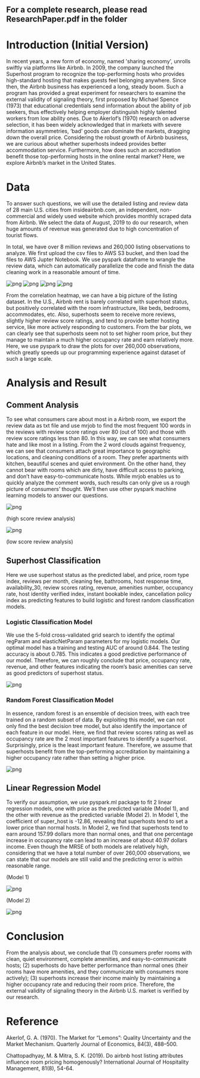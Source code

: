 ## For a complete research, please read ResearchPaper.pdf in the folder

# Introduction (Initial Version)
In recent years, a new form of economy, named 'sharing economy', unrolls swiftly via platforms like Airbnb. In 2009, the company launched the Superhost program to recognize the top-performing hosts who provides high-standard hosting that makes guests feel belonging anywhere. Since then, the Airbnb business has experienced a long, steady boom. Such a program has provided a great experiment for researchers to examine the external validity of signaling theory, first proposed by Michael Spence (1973) that educational credentials send information about the ability of job seekers, thus effectively helping employer distinguish highly talented workers from low ability ones. Due to Akerlof’s (1970) research on adverse selection, it has been widely acknowledged that in markets with severe information asymmetries, ‘bad’ goods can dominate the markets, dragging down the overall price. Considering the robust growth of Airbnb business, we are curious about whether superhosts indeed provides better accommodation service. Furthermore, how does such an accreditation benefit those top-performing hosts in the online rental market? Here, we explore Airbnb’s market in the United States.

# Data
To answer such questions, we will use the detailed listing and review data of 28 main U.S. cities from insideairbnb.com, an independent, non-commercial and widely used website which provides monthly scraped data from Airbnb. We select the data of August, 2019 to do our research, when huge amounts of revenue was generated due to high concentration of tourist flows.

In total, we have over 8 million reviews and 260,000 listing observations to analyze. We first upload the csv files to AWS S3 bucket, and then load the files to AWS Jupter Notebook. We use pyspark dataframe to wrangle the review data, which can automatically parallelize the code and finish the data cleaning work in a reasonable amount of time.

![png](./plot/output_11_2.png)
![png](./plot/output_13_2.png)
![png](./plot/output_14_2.png)
![png](./plot/output_15_2.png)

From the correlation heatmap, we can have a big picture of the listing dataset. In the U.S., Airbnb rent is barely correlated with superhost status, but positively correlated with the room infrastructure, like beds, bedrooms, accommodates, etc. Also, superhosts seem to receive more reviews, slightly higher review score ratings, and tend to provide better hosting service, like more actively responding to customers. From the bar plots, we can clearly see that superhosts seem not to set higher room price, but they manage to maintain a much higher occupancy rate and earn relatively more. Here, we use pyspark to draw the plots for over 260,000 observations, which greatly speeds up our programming experience against dataset of such a large scale.

# Analysis and Result

## Comment Analysis
To see what consumers care about most in a Airbnb room, we export the review data as txt file and use mrjob to find the most frequent 100 words in the reviews with review score ratings over 80 (out of 100) and those with review score ratings less than 80. In this way, we can see what consumers hate and like most in a listing. From the 2 word clouds against frequency, we can see that consumers attach great importance to geographic locations, and cleaning conditions of a room. They prefer apartments with kitchen, beautiful scenes and quiet environment. On the other hand, they cannot bear with rooms which are dirty, have difficult access to parking, and don’t have easy-to-communicate hosts. While mrjob enables us to quickly analyze the comment words, such results can only give us a rough picture of consumers’ thought. We’ll then use other pyspark machine learning models to answer our questions.

![png](./wordcloud/output_13_1.png)

(high score review analysis)

![png](./wordcloud/output_14_1.png)

(low score review analysis)

## Superhost Classification
Here we use superhost status as the predicted label, and price, room type index, reviews per month, cleaning fee, bathrooms, host response time, availability_30, review scores rating, revenue, amenities number, occupancy rate, host identity verified index, instant bookable index, cancellation policy index as predicting features to build logistic and forest random classification models. 

### Logistic Classification Model
We use the 5-fold cross-validated grid search to identify the optimal regParam and elasticNetParam parameters for my logistic models. Our optimal model has a training and testing AUC of around 0.844. The testing accuracy is about 0.785. This indicates a good predictive performance of our model. Therefore, we can roughly conclude that price, occupancy rate, revenue, and other features indicating the room’s basic amenities can serve as good predictors of superhost status.

![png](./classification_model/output_13_2.png)

### Random Forest Classification Model
In essence, random forest is an ensemble of decision trees, with each tree trained on a random subset of data. By exploiting this model, we can not only find the best decision tree model, but also identify the importance of each feature in our model. Here, we find that review scores rating as well as occupancy rate are the 2 most important features to identify a superhost. Surprisingly, price is the least important feature. Therefore, we assume that superhosts benefit from the top-performing accreditation by maintaining a higher occupancy rate rather than setting a higher price.

![png](./tables/table1.png)

## Linear Regression Model

To verify our assumption, we use pyspark.ml package to fit 2 linear regression models, one with price as the predicted variable (Model 1), and the other with revenue as the predicted variable (Model 2). In Model 1, the coefficient of super_host is -12.86, revealing that superhosts tend to set a lower price than normal hosts. In Model 2, we find that superhosts tend to earn around 157.99 dollars more than normal ones, and that one percentage increase in occupancy rate can lead to an increase of about 40.97 dollars income. Even though the MRSE of both models are relatively high, considering that we have a total number of over 260,000 observations, we can state that our models are still valid and the predicting error is within reasonable range.

(Model 1)

![png](./tables/table2.png)

(Model 2)

![png](./tables/table3.png)

# Conclusion
From the analysis about, we conclude that (1) consumers prefer rooms with clean, quiet environment, complete amenities, and easy-to-communicate hosts; (2) superhosts do have better performance than normal ones (their rooms have more amenities, and they communicate with consumers more actively); (3) superhosts increase their income mainly by maintaining a higher occupancy rate and reducing their room price. Therefore, the external validity of signaling theory in the Airbnb U.S. market is verified by our research.

# Reference
Akerlof, G. A. (1970). The Market for “Lemons”: Quality Uncertainty and the Market Mechanism. Quarterly Journal of Economics, 84(3), 488–500.

Chattopadhyay, M. & Mitra, S. K. (2019). Do airbnb host listing attributes influence room pricing homogenously? International Journal of Hospitality Management, 81(8), 54-64.


